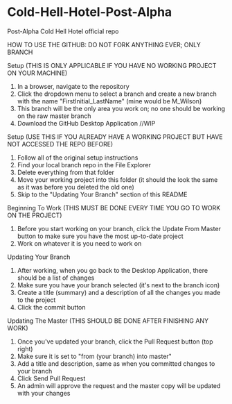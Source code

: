 # Cold-Hell-Hotel-Post-Alpha
Post-Alpha Cold Hell Hotel official repo

HOW TO USE THE GITHUB:
DO NOT FORK ANYTHING EVER; ONLY BRANCH

Setup (THIS IS ONLY APPLICABLE IF YOU HAVE NO WORKING PROJECT ON YOUR MACHINE)
1. In a browser, navigate to the repository
2. Click the dropdown menu to select a branch and create a new branch with the name "FirstInitial_LastName" (mine would be M_Wilson)
3. This branch will be the only area you work on; no one should be working on the raw master branch
2. Download the GitHub Desktop Application
//WIP 

Setup (USE THIS IF YOU ALREADY HAVE A WORKING PROJECT BUT HAVE NOT ACCESSED THE REPO BEFORE)
1. Follow all of the original setup instructions
2. Find your local branch repo in the File Explorer
3. Delete everything from that folder
4. Move your working project into this folder (it should the look the same as it was before you deleted the old one)
5. Skip to the "Updating Your Branch" section of this README

Beginning To Work (THIS MUST BE DONE EVERY TIME YOU GO TO WORK ON THE PROJECT)
1. Before you start working on your branch, click the Update From Master button to make sure you have the most up-to-date project
2. Work on whatever it is you need to work on

Updating Your Branch
1. After working, when you go back to the Desktop Application, there should be a list of changes
2. Make sure you have your branch selected (it's next to the branch icon)
3. Create a title (summary) and a description of all the changes you made to the project
4. Click the commit button

Updating The Master (THIS SHOULD BE DONE AFTER FINISHING ANY WORK)
1. Once you've updated your branch, click the Pull Request button (top right)
2. Make sure it is set to "from (your branch) into master"
3. Add a title and description, same as when you committed changes to your branch
4. Click Send Pull Request
5. An admin will approve the request and the master copy will be updated with your changes
